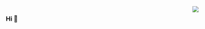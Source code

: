 <img align="right" src="https://github-readme-stats.vercel.app/api?username=zhangzhiao&show_icons=true&icon_color=AFEEEE&text_color=87CEEB&bg_color=ffffff&hide_title=true" />

### Hi 👋


